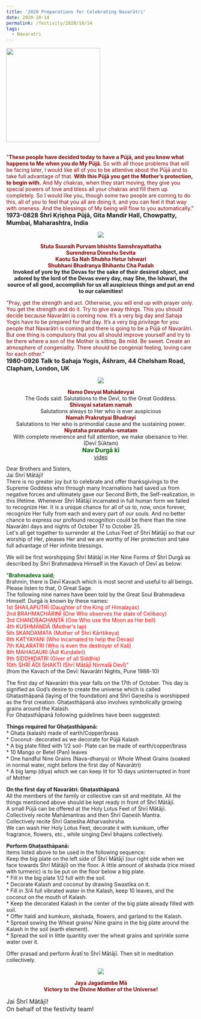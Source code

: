 ```yaml
---
title: '2020 Preparations for Celebrating Navarātri'
date: 2020-10-14
permalink: /festivity/2020/10/14
tags:
  - Navaratri
---
```


<div style="text-align: left"><img src="/images/image00.png" width="250" /></div><br>

<p>
<font color="DarkRed">"<b>These people have decided today to have a Pūjā, and you know what happens to Me when you do My Pūjā.</b> So with all those problems that will be facing later, I would like all of you to be attentive about the Pūjā and to take full advantage of that. <b>With this Pūjā you get the Mother’s protection, to begin with.</b> And My chakras, when they start moving, they give you special powers of love and bless all your chakras and fill them up completely. So I would like you, though some two people are coming to do this, all of you to feel that you all are doing it, and you can feel it that way with oneness. And the blessings of My being will flow to you automatically."</font><br>
<font size="+0"><b>1973-0828 Śhrī Kṛiṣhṇa Pūjā, Gita Mandir Hall, Chowpatty, Mumbai, Maharashtra, India</b></font>
</p>

<div style="text-align: center"><img src="/images/image504.png" /></div>

<p style="text-align:center;">
<font color="DarkRed"><b>Stuta Suuraih Purvam bhishts Samshrayattatha<br>
Surendrena Dineshu Sevita<br>
Kaotu Sa Nah Shubha Hetur Ishwari<br>
Shubhani Bhadranya Bhihantu Cha Padah</b></font><br>
<b>Invoked of yore by the Devas for the sake of their desired object, 
and adored by the lord of the Devas every day, 
may She, the Ishwari, the source of all good, accomplish for us all auspicious things and put an end to our calamities!</b>
</p>

<p>
<font color="DarkRed">"Pray, get the strength and act. Otherwise, you will end up with prayer only. You get the strength and do it. Try to give away things. This you should decide because Navarātri is coming now. It’s a very big day and Sahaja Yogis have to be prepared for that day. It’s a very big privilege for you people that Navarātri is coming and there is going to be a Pūjā of Navarātri. But one thing is compulsory that you all should improve yourself and try to be there where a son of the Mother is sitting. Be mild. Be sweet. Create an atmosphere of congeniality. There should be congenial feeling, loving care for each other."</font><br>
<font size="+0"><b>1980-0926 Talk to Sahaja Yogis, Āśhram, 44 Chelsham Road, Clapham, London, UK</b></font>
</p>

<div style="text-align: center"><img src="/images/image505.png" /></div>

<p style="text-align:center;">
<font color="DarkRed"><b>Namo Devyai Mahādevyai</b></font><br>
The Gods said: Salutations to the Devī, to the Great Goddess.<br>
<font color="DarkRed"><b>Shivayai satatam namah</b></font><br>
Salutations always to Her who is ever auspicious<br>
<font color="DarkRed"><b>Namah Prakrutyai Bhadrayi</b></font><br>
Salutations to Her who is primordial cause and the sustaining power.<br>
<font color="DarkRed"><b>Niyataha pranataha-smatam</b></font><br>
With complete reverence and full attention, we make obeisance to Her.<br>
(Devī Sūktam)<br>
<font color="DarkGreen"><font size="+0"><b>Nav Durgā kī</b></font></font><br>
<a href="https://seven-teams.github.io/Videos_Links.html">video</a>
</p>

<p>
Dear Brothers and Sisters,<br>
Jai Śhrī Mātājī!<br>
There is no greater joy but to celebrate and offer thanksgivings to the Supreme Goddess who through many Incarnations had saved us from negative forces and ultimately gave our Second Birth, the Self-realization, in this lifetime. Whenever Śhrī Mātājī incarnated in full human form we failed to recognize Her. It is a unique chance for all of us to, now, once forever, recognize Her fully from each and every part of our souls. And no better chance to express our profound recognition could be there than the nine Navarātri days and nights of October 17 to October 25.<br> 
Let's all get together to surrender at the Lotus Feet of Śhrī Mātājī so that our worship of Her, pleases Her and we are worthy of Her protection and take full advantage of Her infinite blessings.<br>
</p>

<p>
We will be first worshipping Śhrī Mātājī in Her Nine Forms of Śhrī Durgā as described by Śhrī Brahmadeva Himself in the Kavach of Devī as below:<br>
</p>	

<p>
"<font color="DarkGreen"><b>Brahmadeva said;</b></font><br>
Brahmin, there is Devī Kavach which is most secret and useful to all beings.<br>
Please listen to that, O Great Sage.<br>
The following nine names have been told by the Great Soul Brahmadeva<br>
Himself. Durgā is known by these names:<br>
<font color="red">1st ŚHAILAPUTRĪ (Daughter of the King of Himalayas)<br>
2nd BRAHMACHĀRIṆĪ (One Who observes the state of Celibacy)<br>
3rd CHANDRAGHAṆṬĀ (One Who use the Moon as Her bell)<br>
4th KUṢHMĀṆDĀ (Mother's lap)<br>
5th SKANDAMATA (Mother of Śhrī Kārttikeya)<br>
6th KATYAYANI (Who incarnated to help the Devas)<br>
7th KALARATRI (Who is even the destroyer of Kali)<br>
8th MAHAGAURI (Ādi Kuṇḍalinī)<br>
9th SIDDHIDATRI (Giver of all Siddhis)<br>
10th ŚHRĪ ĀDI ŚHAKTI (Śhrī Mātājī Nirmalā Devī)"</font><br>
(from the Kavach of the Devī: Navarātri Nights, Pune 1988-10) 
</p>

<p>
The first day of Navarātri this year falls on the 17th of October. This day is signified as God’s desire to create the universe which is called Ghaṭasthāpanā (laying of the foundation) and Śhrī Gaṇeśha is worshipped as the first creation. Ghaṭasthāpanā also involves symbolically growing grains around the Kalash.<br>
For Ghaṭasthāpanā following guidelines have been suggested:
</p>

<p>
<b>Things required for Ghaṭasthāpanā:</b><br>
* Ghaṭa (kalash) made of earth/Copper/brass<br>
* Coconut- decorated as we decorate for Pūjā Kalash<br>
* A big plate filled with 1/2 soil- Plate can be made of earth/copper/brass<br>
* 10 Mango or Betel (Pan) leaves<br>
* One handful Nine Grains (Nava-dhanya) or Whole Wheat Grains (soaked in normal water, night before the first day of Navarātri)<br>
* A big lamp (diya) which we can keep lit for 10 days uninterrupted in front of Mother<br>
</p>

<p>
<b>On the first day of Navarātri: Ghaṭasthāpanā</b><br>
All the members of the family or collective can sit and meditate. All the things mentioned above should be kept ready in front of Śhrī Mātājī.<br>
A small Pūjā can be offered at the Holy Lotus Feet of Śhrī Mātājī.<br>
Collectively recite Mahāmantras and then Śhrī Gaṇeśh Mantra.<br>
Collectively recite Śhrī Gaṇeśha Atharvashirsha.<br>
We can wash Her Holy Lotus Feet, decorate it with kumkum, offer fragrance, flowers, etc., while singing Devī bhajans collectively.<br>
</p>

<p>
<b>Perform Ghaṭasthāpanā:</b><br>
Items listed above to be used in the following sequence:<br> 
Keep the big plate on the left side of Śhrī Mātājī (our right side when we face towards Śhrī Mātājī) on the floor. A little amount of akshada (rice mixed with turmeric) is to be put on the floor below a big plate.<br>
* Fill in the big plate 1/2 full with the soil.<br> 
* Decorate Kalash and coconut by drawing Swastika on it.<br>
* Fill in 3/4 full vibrated water in the Kalash, keep 10 leaves, and the coconut on the mouth of Kalash.<br>
* Keep the decorated Kalash in the center of the big plate already filled with soil.<br>
* Offer haldi and kumkum, akshada, flowers, and garland to the Kalash.<br>
* Spread sowing the Wheat grains/ Nine grains in the big plate around the Kalash in the soil (earth element).<br>
* Spread the soil in little quantity over the wheat grains and sprinkle some water over it.<br>
</p>

<p>
Offer prasad and perform Āratī to Śhrī Mātājī. Then sit in meditation collectively.
</p>	

<div style="text-align: center"><img src="/images/image506.png" /></div>

<p style="color:DarkRed; text-align:center;">
<b>Jaya Jagadambe Mā<br>
Victory to the Divine Mother of the Universe!</b><br>
</p>

<p>
<font size="+0">Jai Śhrī Mātājī!<br>
On behalf of the festivity team!</font>
</p>